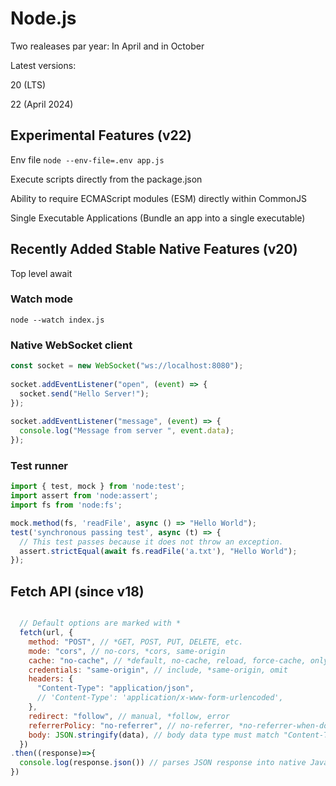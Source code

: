 # Node.js

Two realeases par year: In April and in October

Latest versions: 

20 (LTS)

22 (April 2024)


## Experimental Features (v22)

Env file ```node --env-file=.env app.js```

Execute scripts directly from the package.json

Ability to require ECMAScript modules (ESM) directly within CommonJS

Single Executable Applications (Bundle an app into a single executable)


## Recently Added Stable Native Features (v20)



Top level await

### Watch mode

```node --watch index.js```


### Native WebSocket client

```javascript
const socket = new WebSocket("ws://localhost:8080");
 
socket.addEventListener("open", (event) => {
  socket.send("Hello Server!");
});
 
socket.addEventListener("message", (event) => {
  console.log("Message from server ", event.data);
});
```


### Test runner

```javascript
import { test, mock } from 'node:test';
import assert from 'node:assert';
import fs from 'node:fs';

mock.method(fs, 'readFile', async () => "Hello World");
test('synchronous passing test', async (t) => {
  // This test passes because it does not throw an exception.
  assert.strictEqual(await fs.readFile('a.txt'), "Hello World");
});
```


## Fetch API (since v18)

```javascript

  // Default options are marked with *
  fetch(url, {
    method: "POST", // *GET, POST, PUT, DELETE, etc.
    mode: "cors", // no-cors, *cors, same-origin
    cache: "no-cache", // *default, no-cache, reload, force-cache, only-if-cached
    credentials: "same-origin", // include, *same-origin, omit
    headers: {
      "Content-Type": "application/json",
      // 'Content-Type': 'application/x-www-form-urlencoded',
    },
    redirect: "follow", // manual, *follow, error
    referrerPolicy: "no-referrer", // no-referrer, *no-referrer-when-downgrade, origin, origin-when-cross-origin, same-origin, strict-origin, strict-origin-when-cross-origin, unsafe-url
    body: JSON.stringify(data), // body data type must match "Content-Type" header
  })
.then((response)=>{
  console.log(response.json()) // parses JSON response into native JavaScript objects
})

```
